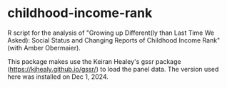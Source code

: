 # childhood-income-rank

R script for the analysis of "Growing up Different(ly than Last Time We Asked): Social Status and Changing Reports of Childhood Income Rank" (with Amber Obermaier).

This package makes use the Keiran Healey's gssr package (https://kjhealy.github.io/gssr/) to load the panel data. The version used here was installed on Dec 1, 2024.
